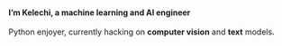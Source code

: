 #### I’m Kelechi, a machine learning and AI engineer

Python enjoyer, currently hacking on **computer vision** and **text** models.

 <!-- <div>
    <h2 align="left"> Github stats </h2>
    <h4 align="left"> Languages </h4>
<!--           <img src="https://github-readme-stats.vercel.app/api/top-langs/?username=kelechi-c&langs_count=5&theme=dark&layout=compact&hide_border=false"
          alt="overall Top Langs "/> 
        
   <img src="https://github-profile-summary-cards.vercel.app/api/cards/most-commit-language?username=kelechi-c&theme=dark&layout=compact&hide_border=false"
          alt="Top Langs by commit" /> 
</div> -->



<!---
kelechi-c/kelechi-c is a ✨ special ✨ repository because its `README.md` (this file) appears on your GitHub profile.
You can click the Preview link to take a look at your changes.
--->
